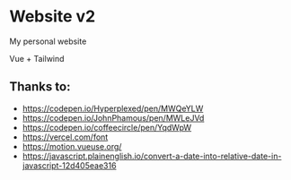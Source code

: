 # Website v2

My personal website

Vue + Tailwind

## Thanks to:

- https://codepen.io/Hyperplexed/pen/MWQeYLW
- https://codepen.io/JohnPhamous/pen/MWLeJVd
- https://codepen.io/coffeecircle/pen/YqdWpW
- https://vercel.com/font
- https://motion.vueuse.org/
- https://javascript.plainenglish.io/convert-a-date-into-relative-date-in-javascript-12d405eae316
